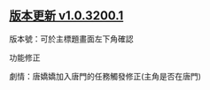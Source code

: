 ## [版本更新 v1.0.3200.1](https://store.steampowered.com/news/app/1859910/view/4352249866651883660?l=tchinese)

版本號：可於主標題畫面左下角確認

功能修正

劇情：唐嬌嬌加入唐門的任務觸發修正(主角是否在唐門)